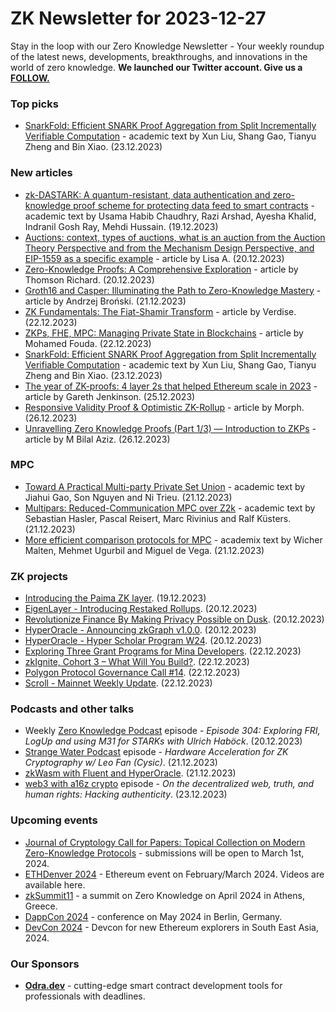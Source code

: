 # ZK Newsletter for 2023-12-27
Stay in the loop with our Zero Knowledge Newsletter - Your weekly roundup of the latest news, developments, breakthroughs, and innovations in the world of zero knowledge. **We launched our Twitter account. Give us a [FOLLOW.](https://twitter.com/ZKNewsletter)**

### Top picks
* [SnarkFold: Efficient SNARK Proof Aggregation from Split Incrementally Verifiable Computation](https://eprint.iacr.org/2023/1946.pdf) - academic text by Xun Liu, Shang Gao, Tianyu Zheng and Bin Xiao. (23.12.2023)

### New articles 
* [zk-DASTARK: A quantum-resistant, data authentication and zero-knowledge proof scheme for protecting data feed to smart contracts](https://www.preprints.org/manuscript/202312.1444/v1/download) - academic text by Usama Habib Chaudhry, Razi Arshad, Ayesha Khalid, Indranil Gosh Ray, Mehdi Hussain. (19.12.2023)
* [Auctions: context, types of auctions, what is an auction from the Auction Theory Perspective and from the Mechanism Design Perspective, and EIP-1559 as a specific example](https://taiko.mirror.xyz/jrb2QKnl6zEgcVciqCzSCJvm-LnDZhBi733IlJdemsY) - article by Lisa A. (20.12.2023)
* [Zero-Knowledge Proofs: A Comprehensive Exploration](https://medium.com/coinmonks/zero-knowledge-proofs-4b39a72dcb3a) - article by Thomson Richard. (20.12.2023)
* [Groth16 and Casper: Illuminating the Path to Zero-Knowledge Mastery](https://medium.com/casperblockchain/groth16-and-casper-illuminating-the-path-to-zero-knowledge-mastery-89719e292dd2) - article by Andrzej Broński. (21.12.2023)
* [ZK Fundamentals: The Fiat-Shamir Transform](https://medium.com/veridise/zk-fundamentals-the-fiat-shamir-transform-bfa69e2fd32e) - article by Verdise. (22.12.2023)
* [ZKPs, FHE, MPC: Managing Private State in Blockchains](https://medium.com/alliancedao/zkps-fhe-mpc-managing-private-state-in-blockchains-17cc3661007d) - article by Mohamed Fouda. (22.12.2023)
* [SnarkFold: Efficient SNARK Proof Aggregation from Split Incrementally Verifiable Computation](https://eprint.iacr.org/2023/1946.pdf) - academic text by Xun Liu, Shang Gao, Tianyu Zheng and Bin Xiao. (23.12.2023)
* [The year of ZK-proofs: 4 layer 2s that helped Ethereum scale in 2023](https://cointelegraph.com/news/four-zk-proof-l2s-that-scaled-ethereum-in-2023) - article by Gareth Jenkinson. (25.12.2023)
* [Responsive Validity Proof & Optimistic ZK-Rollup](https://medium.com/@morphlayer2/responsive-validity-proof-optimistic-zk-rollup-c380fcc7582d) - article by Morph. (26.12.2023)
* [Unravelling Zero Knowledge Proofs (Part 1/3) — Introduction to ZKPs](https://medium.com/@mbilalaziz.01/unravelling-zero-knowledge-proofs-part-1-3-introduction-to-zkps-5aa39df43e34) - article by M Bilal Aziz. (26.12.2023)

### MPC
* [Toward A Practical Multi-party Private Set Union](https://eprint.iacr.org/2023/1930.pdf) - academic text by Jiahui Gao, Son Nguyen and Ni Trieu. (21.12.2023)
* [Multipars: Reduced-Communication MPC over Z2k](https://eprint.iacr.org/2023/1932.pdf) - academic text by Sebastian Hasler, Pascal Reisert, Marc Rivinius and Ralf Küsters. (21.12.2023)
* [More efficient comparison protocols for MPC](https://eprint.iacr.org/2023/1934.pdf) - academix text by Wicher Malten, Mehmet Ugurbil and Miguel de Vega. (21.12.2023)

### ZK projects
* [Introducing the Paima ZK layer](https://twitter.com/PaimaStudios/status/1737165344241037588). (19.12.2023)
* [EigenLayer - Introducing Restaked Rollups](https://www.blog.eigenlayer.xyz/restaked-rollups/). (20.12.2023)
* [Revolutionize Finance By Making Privacy Possible on Dusk](https://dusk.network/news/join-the-trusted-setup-ceremony). (20.12.2023)
* [HyperOracle - Announcing zkGraph v1.0.0](https://mirror.xyz/hyperoracleblog.eth/M6_EOHRVJLIeWyU85mVIaLo0Gz0S27sEI95XPftJBnQ). (20.12.2023)
* [HyperOracle - Hyper Scholar Program W24](https://mirror.xyz/hyperoracleblog.eth/LvSeKDiMqwWdETG_aWyJNOezeVxjTKV0PKhIswCyzpI). (20.12.2023)
* [Exploring Three Grant Programs for Mina Developers](https://minaprotocol.com/blog/mina-developers-grants). (22.12.2023)
* [zkIgnite, Cohort 3 – What Will You Build?](https://minaprotocol.com/blog/zkignite-cohort-3). (22.12.2023)
* [Polygon Protocol Governance Call #14](https://www.youtube.com/watch?v=G-w6cS295iI). (22.12.2023)
* [Scroll - Mainnet Weekly Update](https://twitter.com/Scroll_ZKP/status/1738313482704195820). (22.12.2023)

### Podcasts and other talks
* Weekly [Zero Knowledge Podcast](https://zeroknowledge.fm/304-2/) episode - *Episode 304: Exploring FRI, LogUp and using M31 for STARKs with Ulrich Haböck*. (20.12.2023) 
* [Strange Water Podcast](https://open.spotify.com/episode/3ohNsMQBk0ZABv8X7OkOng?si=57c3991c35564217) episode - *Hardware Acceleration for ZK Cryptography w/ Leo Fan (Cysic)*. (21.12.2023)
* [zkWasm with Fluent and HyperOracle](https://twitter.com/fluentxyz/status/1737835311982670177). (21.12.2023)
* [web3 with a16z crypto](https://open.spotify.com/episode/6fcECiJUz9Oovyf2hyZxBf?si=be575b54930b4efa) episode - *On the decentralized web, truth, and human rights: Hacking authenticity*. (23.12.2023)

### Upcoming events
* [Journal of Cryptology Call for Papers: Topical Collection on Modern Zero-Knowledge Protocols](https://iacr.org/jofc/TopicalCollection-mzkp.html) -  submissions will be open to March 1st, 2024. 
* [ETHDenver 2024](http://ethdenver.com/) - Ethereum event on February/March 2024. Videos are available here.
* [zkSummit11](https://www.zksummit.com/) - a summit on Zero Knowledge on April 2024 in Athens, Greece. 
* [DappCon 2024](https://www.dappcon.io/) - conference on May 2024 in Berlin, Germany. 
* [DevCon 2024](https://devcon.org/) - Devcon for new Ethereum explorers in South East Asia, 2024.

### Our Sponsors
* **[Odra.dev](https://odra.dev)** - cutting-edge smart contract development tools for professionals with deadlines.

